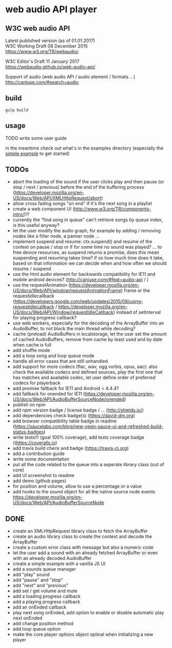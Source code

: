 # web audio API player

## W3C web audio API

Latest published version (as of 01.01.2017)  
W3C Working Draft 08 December 2015  
https://www.w3.org/TR/webaudio/  

W3C Editor's Draft 11 January 2017  
https://webaudio.github.io/web-audio-api/  

Support of audio (web audio API / audio element / formats ...)  
http://caniuse.com/#search=audio  

## build

```
gulp build
```

## usage

TODO write some user guide  

in the meantime check out what's in the examples directory (especially the [simple example](examples/simple-player) to get started)  

## TODOs

 * abort the loading of the sound if the user clicks play and then pause (or stop / next / previous) before the end of the buffering process (https://developer.mozilla.org/en-US/docs/Web/API/XMLHttpRequest/abort)
 * allow cross fading songs "on end" if it's the next song in a playlist
 * create a web component UI (http://www.w3.org/TR/components-intro/)!?
 * currently the "find song in queue" can't retrieve songs by queue index, is this useful anyway?
 * let the user modify the audio graph, for example by adding / removíng nodes like a filter node, a panner node ...
 * implement suspend and resume: ctx.suspend() and resume of the context on pause / stop or if for some time no sound was played? ... to free device resources, as suspend returns a promise, does this mean suspending and resuming takes time? if so how much time does it take, based on that information we can decide when and how often we should resume / suspend
 * use the html audio element for backwards compatibility for IE11 and mobile android devices? (http://caniuse.com/#feat=audio-api / )
 * use the requestAnimation (https://developer.mozilla.org/en-US/docs/Web/API/window/requestAnimationFrame) frame or the requestidlecallback (https://developers.google.com/web/updates/2015/08/using-requestidlecallback / https://developer.mozilla.org/en-US/docs/Web/API/Window/requestIdleCallback) instead of setInterval for playing progress callback?
 * use web workers, especially for the decoding of the ArrayBuffer into an AudioBuffer, to not block the main thread while decoding?
 * cache (preload) AudioBuffers in localstorage, let the user set the amount of cached AudioBuffers, remove from cache by least used and by date when cache is full
 * add shuffle mode
 * add a loop song and loop queue mode
 * handle all error cases that are still unhandled
 * add support for more codecs (flac, wav, ogg vorbis, opus, aac): also check the available codecs and defined sources, play the first one that has matches and available codec, let user define order of preferred codecs for playerback
 * add promise fallback for IE11 and Android < 4.4.4?
 * add fallback for onended for IE11 (https://developer.mozilla.org/en-US/docs/Web/API/AudioBufferSourceNode/onended)
 * publish on npm
 * add npm version badge / license badge / ... (http://shields.io/)
 * add dependencies check badge(s) (https://david-dm.org)
 * add browser compatibility table badge in readme (https://saucelabs.com/blog/new-open-sauce-ui-and-refreshed-build-status-badges)
 * write tests!!! (goal 100% coverage), add tests coverage badge ((https://coveralls.io)
 * add travis build check and badge (https://travis-ci.org)
 * add a contribution guide
 * write some documentation
 * put all the code related to the queue into a seperate library class (out of core)
 * add UI screenshot to readme
 * add demo (github pages)
 * for position and volume, allow to use a percentage or a value
 * add hooks to the sound object for all the native source node events https://developer.mozilla.org/en-US/docs/Web/API/AudioBufferSourceNode

## DONE

* create an XMLHttpRequest library class to fetch the ArrayBuffer
* create an audio library class to create the context and decode the ArrayBuffer
* create a custom error class with message but also a numeric code
* let the user add a sound with an already fetched ArrayBuffer or even with an already decoded AudioBuffer
* create a simple example with a vanilla JS UI
* add a sounds queue manager
* add "play" sound
* add "pause" and "stop"
* add "next" and "previous"
* add set / get volume and mute
* add a loading progress callback
* add a playing progress callback
* add an onEnded callback
* play next song onEnded, add option to enable or disable automatic play next onEnded
* add change position method
* add loop queue option
 * make the core player options object optinal when initializing a new player
